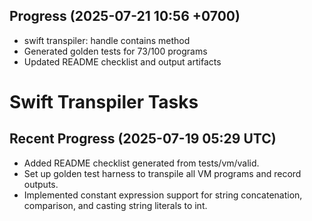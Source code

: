 ## Progress (2025-07-21 10:56 +0700)
- swift transpiler: handle contains method
- Generated golden tests for 73/100 programs
- Updated README checklist and output artifacts

# Swift Transpiler Tasks

## Recent Progress (2025-07-19 05:29 UTC)
- Added README checklist generated from tests/vm/valid.
- Set up golden test harness to transpile all VM programs and record outputs.
- Implemented constant expression support for string concatenation, comparison,
  and casting string literals to int.


